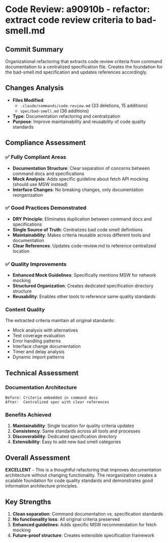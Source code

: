 # Code Review: a90910b - refactor: extract code review criteria to bad-smell.md

## Commit Summary
Organizational refactoring that extracts code review criteria from command documentation to a centralized specification file. Creates the foundation for the bad-smell.md specification and updates references accordingly.

## Changes Analysis
- **Files Modified**:
  - `.claude/commands/code-review.md` (33 deletions, 15 additions)
  - `spec/bad-smell.md` (36 additions)
- **Type**: Documentation refactoring and centralization
- **Purpose**: Improve maintainability and reusability of code quality standards

## Compliance Assessment

### ✅ Fully Compliant Areas
- **Documentation Structure**: Clear separation of concerns between command docs and specifications
- **Mock Analysis**: Adds specific guideline about fetch API mocking (should use MSW instead)
- **Interface Changes**: No breaking changes, only documentation reorganization

### ✅ Good Practices Demonstrated
- **DRY Principle**: Eliminates duplication between command docs and specifications
- **Single Source of Truth**: Centralizes bad code smell definitions
- **Maintainability**: Makes criteria reusable across different tools and documentation
- **Clear References**: Updates code-review.md to reference centralized location

### ✅ Quality Improvements
- **Enhanced Mock Guidelines**: Specifically mentions MSW for network mocking
- **Structured Organization**: Creates dedicated specification directory structure
- **Reusability**: Enables other tools to reference same quality standards

### Content Quality
The extracted criteria maintain all original standards:
- Mock analysis with alternatives
- Test coverage evaluation
- Error handling patterns
- Interface change documentation
- Timer and delay analysis
- Dynamic import patterns

## Technical Assessment

### Documentation Architecture
```
Before: Criteria embedded in command docs
After:  Centralized spec with clear references
```

### Benefits Achieved
1. **Maintainability**: Single location for quality criteria updates
2. **Consistency**: Same standards across all tools and processes
3. **Discoverability**: Dedicated specification directory
4. **Extensibility**: Easy to add new bad smell categories

## Overall Assessment
**EXCELLENT** - This is a thoughtful refactoring that improves documentation architecture without changing functionality. The reorganization creates a scalable foundation for code quality standards and demonstrates good information architecture principles.

## Key Strengths
1. **Clean separation**: Command documentation vs. specification standards
2. **No functionality loss**: All original criteria preserved
3. **Enhanced guidelines**: Adds specific MSW recommendation for fetch mocking
4. **Future-proof structure**: Creates extensible specification framework